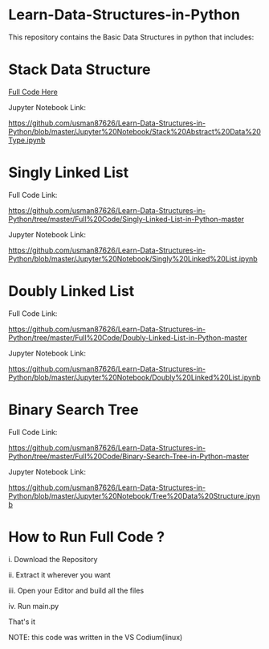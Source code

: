 # Learn-Data-Structures-in-Python
This repository contains the Basic Data Structures in python that includes:

# Stack Data Structure

<a href="https://github.com/usman87626/Learn-Data-Structures-in-Python/tree/master/Full%20Code/Stack-in-Python-master"> Full Code Here </a> 



Jupyter Notebook Link: 

https://github.com/usman87626/Learn-Data-Structures-in-Python/blob/master/Jupyter%20Notebook/Stack%20Abstract%20Data%20Type.ipynb

# Singly Linked List

Full Code Link: 

https://github.com/usman87626/Learn-Data-Structures-in-Python/tree/master/Full%20Code/Singly-Linked-List-in-Python-master

Jupyter Notebook Link: 

https://github.com/usman87626/Learn-Data-Structures-in-Python/blob/master/Jupyter%20Notebook/Singly%20Linked%20List.ipynb

# Doubly Linked List

Full Code Link: 

https://github.com/usman87626/Learn-Data-Structures-in-Python/tree/master/Full%20Code/Doubly-Linked-List-in-Python-master

Jupyter Notebook Link: 

https://github.com/usman87626/Learn-Data-Structures-in-Python/blob/master/Jupyter%20Notebook/Doubly%20Linked%20List.ipynb

# Binary Search Tree

Full Code Link: 

https://github.com/usman87626/Learn-Data-Structures-in-Python/tree/master/Full%20Code/Binary-Search-Tree-in-Python-master

Jupyter Notebook Link: 

https://github.com/usman87626/Learn-Data-Structures-in-Python/blob/master/Jupyter%20Notebook/Tree%20Data%20Structure.ipynb

# How to Run Full Code ?

i. Download the Repository

ii. Extract it wherever you want

iii. Open your Editor and build all the files

iv. Run main.py

That's it

NOTE: this code was written in the VS Codium(linux)
